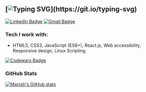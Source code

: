 <!-- ### Hi I'm Manish :) -->

## [![Typing SVG](https://readme-typing-svg.demolab.com?font=Fira+Code&pause=1000&color=30A8DC&width=435&lines=Hi%2C+I'm+Manish!)](https://git.io/typing-svg)

[![LinkedIn Badge](https://img.shields.io/badge/LinkedIn-0077B5?style=for-the-badge&logo=linkedin&logoColor=white)](https://www.linkedin.com/in/manish--mehra/)
[![Gmail Badge](https://img.shields.io/badge/Gmail-D14836?style=for-the-badge&logo=gmail&logoColor=white)](mailto:manishmehra212@gmail.com)

<!-- I am a Software Developer specializing in front end web technologies. -->

<!-- - I'm based in New Delhi, India
- You can contact me at [mannyoii@protonmail.com](mailto:mannyoii@protonmail.com)
- I'm currently learning React -->

### Tech I work with:

<!-- <p>My primary skills include:</p> -->

- HTML5, CSS3, JavaScript (ES6+), React.js, Web accessibility, Responsive design, Linux Scripting

[![Codewars Badge](https://www.codewars.com/users/mannyoii/badges/small)](https://www.codewars.com/users/mannyoii)

### GitHub Stats

[![Manish's GitHub stats](https://github-readme-stats.vercel.app/api?username=mannyoii)](https://github.com/mannyoii/)
